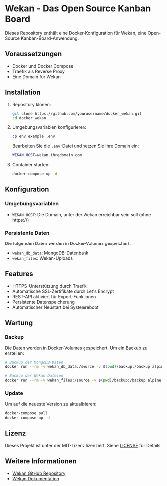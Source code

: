 # Wekan - Das Open Source Kanban Board

Dieses Repository enthält eine Docker-Konfiguration für Wekan, eine Open-Source Kanban-Board-Anwendung.

## Voraussetzungen

- Docker und Docker Compose
- Traefik als Reverse Proxy
- Eine Domain für Wekan

## Installation

1. Repository klonen:

   ```bash
   git clone https://github.com/yourusername/docker_wekan.git
   cd docker_wekan
   ```

2. Umgebungsvariablen konfigurieren:

   ```bash
   cp env.example .env
   ```

   Bearbeiten Sie die `.env`-Datei und setzen Sie Ihre Domain ein:

   ```bash
   WEKAN_HOST=wekan.ihredomain.com
   ```

3. Container starten:

   ```bash
   docker-compose up -d
   ```

## Konfiguration

### Umgebungsvariablen

- `WEKAN_HOST`: Die Domain, unter der Wekan erreichbar sein soll (ohne https://)

### Persistente Daten

Die folgenden Daten werden in Docker-Volumes gespeichert:

- `wekan_db_data`: MongoDB-Datenbank
- `wekan_files`: Wekan-Uploads

## Features

- HTTPS-Unterstützung durch Traefik
- Automatische SSL-Zertifikate durch Let's Encrypt
- REST-API aktiviert für Export-Funktionen
- Persistente Datenspeicherung
- Automatischer Neustart bei Systemreboot

## Wartung

### Backup

Die Daten werden in Docker-Volumes gespeichert. Um ein Backup zu erstellen:

```bash
# Backup der MongoDB-Daten
docker run --rm -v wekan_db_data:/source -v $(pwd)/backup:/backup alpine tar -czf /backup/wekan_db_backup.tar.gz -C /source .

# Backup der Wekan-Dateien
docker run --rm -v wekan_files:/source -v $(pwd)/backup:/backup alpine tar -czf /backup/wekan_files_backup.tar.gz -C /source .
```

### Update

Um auf die neueste Version zu aktualisieren:

```bash
docker-compose pull
docker-compose up -d
```

## Lizenz

Dieses Projekt ist unter der MIT-Lizenz lizenziert. Siehe [LICENSE](LICENSE) für Details.

## Weitere Informationen

- [Wekan GitHub Repository](https://github.com/wekan/wekan)
- [Wekan Dokumentation](https://wekan.github.io/)
